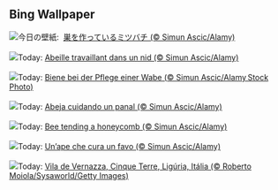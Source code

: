 ## Bing Wallpaper
![](https://www.bing.com/th?id=OHR.HoneycombBee_JA-JP0520778035_UHD.jpg&w=1000)今日の壁紙: &nbsp;[巣を作っているミツバチ (© Simun Ascic/Alamy)](https://www.bing.com/th?id=OHR.HoneycombBee_JA-JP0520778035_UHD.jpg)
<br><br/>
![](https://www.bing.com/th?id=OHR.HoneycombBee_FR-FR7652566648_UHD.jpg&w=1000)Today: [Abeille travaillant dans un nid (© Simun Ascic/Alamy)](https://www.bing.com/th?id=OHR.HoneycombBee_FR-FR7652566648_UHD.jpg)
<br><br/>
![](https://www.bing.com/th?id=OHR.HoneycombBee_DE-DE7958601447_UHD.jpg&w=1000)Today: [Biene bei der Pflege einer Wabe (© Simun Ascic/Alamy Stock Photo)](https://www.bing.com/th?id=OHR.HoneycombBee_DE-DE7958601447_UHD.jpg)
<br><br/>
![](https://www.bing.com/th?id=OHR.HoneycombBee_ES-ES4459802642_UHD.jpg&w=1000)Today: [Abeja cuidando un panal (© Simun Ascic/Alamy)](https://www.bing.com/th?id=OHR.HoneycombBee_ES-ES4459802642_UHD.jpg)
<br><br/>
![](https://www.bing.com/th?id=OHR.HoneycombBee_EN-GB4546978575_UHD.jpg&w=1000)Today: [Bee tending a honeycomb (© Simun Ascic/Alamy)](https://www.bing.com/th?id=OHR.HoneycombBee_EN-GB4546978575_UHD.jpg)
<br><br/>
![](https://www.bing.com/th?id=OHR.HoneycombBee_IT-IT9529563707_UHD.jpg&w=1000)Today: [Un’ape che cura un favo (© Simun Ascic/Alamy)](https://www.bing.com/th?id=OHR.HoneycombBee_IT-IT9529563707_UHD.jpg)
<br><br/>
![](https://www.bing.com/th?id=OHR.VernazzaItaly_PT-BR0108995686_UHD.jpg&w=1000)Today: [Vila de Vernazza, Cinque Terre, Ligúria, Itália (© Roberto Moiola/Sysaworld/Getty Images)](https://www.bing.com/th?id=OHR.VernazzaItaly_PT-BR0108995686_UHD.jpg)
<br><br/>
